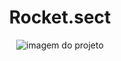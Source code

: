 <div align="center">
  <h1>Rocket.sect</h1>
</div

<br>

<div align="center">
  <img src="https://user-images.githubusercontent.com/115190082/196047972-9d13277f-1747-4ef7-b165-1b791a351d58.png" alt="imagem do projeto" />
</div
